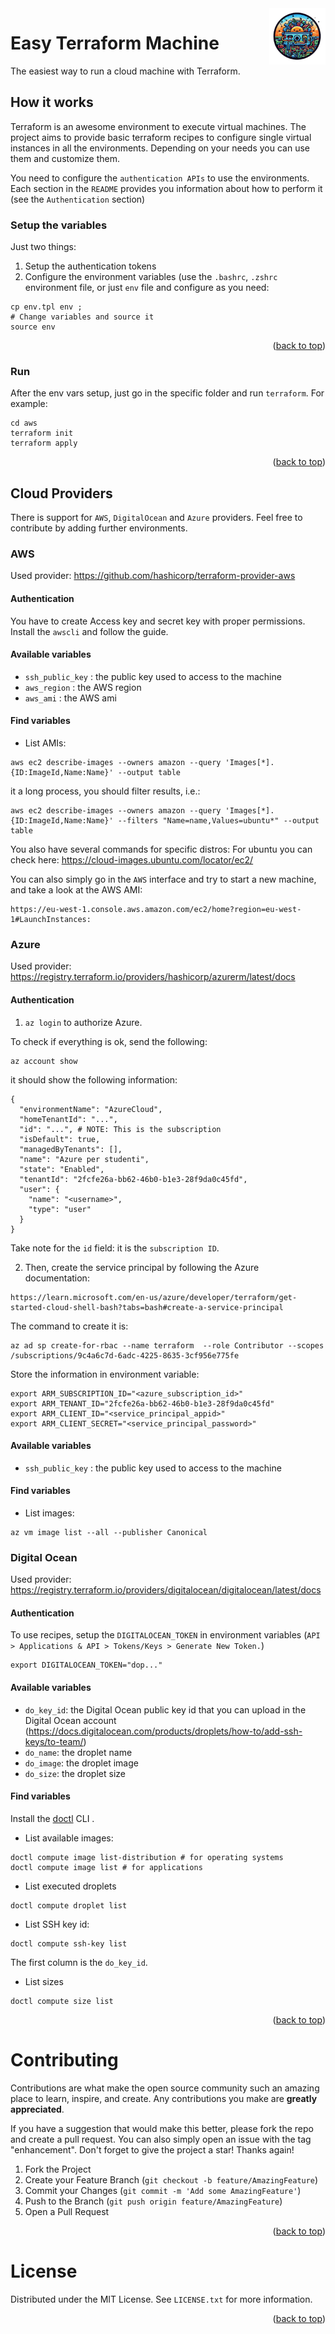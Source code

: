 <div>
    <img src="https://raw.githubusercontent.com/giper45/easy-terraform-machine/main/docs/logo.png" alt="Eeasy Terraform Machine logo" title="Easy Terraform" align="right" height="90" />
</div>

<a name="readme-top"></a>

# Easy Terraform Machine
The easiest way to run a cloud machine with Terraform. 

## How it works  
Terraform is an awesome environment to execute virtual machines.
The project aims to provide basic terraform recipes to configure single virtual instances in all the environments.
Depending on your needs you can use them and customize them.

You need to configure the `authentication APIs` to use the environments. Each section in the `README` provides you information about how to perform it (see the `Authentication` section)


### Setup the variables
Just two things:
1. Setup the authentication tokens
2. Configure the environment variables (use the `.bashrc`, `.zshrc` environment file, or just  `env` file and configure as you need:

```
cp env.tpl env ; 
# Change variables and source it
source env
```
<p align="right">(<a href="#readme-top">back to top</a>)</p>

### Run
After the env vars setup, just go in the specific folder and run `terraform`.
For example:

```
cd aws
terraform init 
terraform apply
```
<p align="right">(<a href="#readme-top">back to top</a>)</p>

## Cloud Providers 
There is support for `AWS`, `DigitalOcean` and `Azure` providers.
Feel free to contribute by adding further environments.


### AWS 
Used provider:  https://github.com/hashicorp/terraform-provider-aws
#### Authentication 
You have to create Access key and secret key with proper permissions. 
Install the `awscli` and follow the guide. 


#### Available variables 
* `ssh_public_key` : the public key used to access to the machine 
* `aws_region` : the AWS region
* `aws_ami` : the AWS ami


#### Find variables
* List AMIs: 
```
aws ec2 describe-images --owners amazon --query 'Images[*].{ID:ImageId,Name:Name}' --output table
```
it a long process, you should filter results, i.e.: 
```
aws ec2 describe-images --owners amazon --query 'Images[*].{ID:ImageId,Name:Name}' --filters "Name=name,Values=ubuntu*" --output table
```

You also have several commands for specific distros:
For ubuntu you can check here: 
https://cloud-images.ubuntu.com/locator/ec2/


You can also simply go in the `AWS` interface and try to start a new machine, and take a look at the AWS AMI: 
```
https://eu-west-1.console.aws.amazon.com/ec2/home?region=eu-west-1#LaunchInstances:
```

### Azure 
Used provider: https://registry.terraform.io/providers/hashicorp/azurerm/latest/docs


#### Authentication 

1. `az login` to authorize Azure. 

To check if everything is ok, send the following: 
```
az account show
```
it should show the following information: 
```
{
  "environmentName": "AzureCloud",
  "homeTenantId": "...",
  "id": "...", # NOTE: This is the subscription
  "isDefault": true,
  "managedByTenants": [],
  "name": "Azure per studenti",
  "state": "Enabled",
  "tenantId": "2fcfe26a-bb62-46b0-b1e3-28f9da0c45fd",
  "user": {
    "name": "<username>",
    "type": "user"
  }
}
```

Take note for the `id` field: it is the `subscription ID`. 

2. Then, create the service principal by following the Azure documentation: 
```
https://learn.microsoft.com/en-us/azure/developer/terraform/get-started-cloud-shell-bash?tabs=bash#create-a-service-principal
```

The command to create it is: 
```
az ad sp create-for-rbac --name terraform  --role Contributor --scopes /subscriptions/9c4a6c7d-6adc-4225-8635-3cf956e775fe
```

Store the information in environment variable: 
```
export ARM_SUBSCRIPTION_ID="<azure_subscription_id>"
export ARM_TENANT_ID="2fcfe26a-bb62-46b0-b1e3-28f9da0c45fd"
export ARM_CLIENT_ID="<service_principal_appid>"
export ARM_CLIENT_SECRET="<service_principal_password>"
```


#### Available variables 
* `ssh_public_key` : the public key used to access to the machine 



#### Find variables 
* List images: 
```
az vm image list --all --publisher Canonical

```


### Digital Ocean 
Used provider: https://registry.terraform.io/providers/digitalocean/digitalocean/latest/docs


#### Authentication
To use recipes, setup the `DIGITALOCEAN_TOKEN` in environment variables  (`API > Applications & API > Tokens/Keys > Generate New Token.`)
```
export DIGITALOCEAN_TOKEN="dop..."
```

#### Available variables     


* `do_key_id`: the Digital Ocean public key id that you can upload in the Digital Ocean account (https://docs.digitalocean.com/products/droplets/how-to/add-ssh-keys/to-team/)
* `do_name`: the droplet name 
* `do_image`: the droplet image
* `do_size`: the droplet size 



#### Find variables
Install the [doctl](https://docs.digitalocean.com/reference/doctl/how-to/install/) CLI .

* List available images: 

```
doctl compute image list-distribution # for operating systems
doctl compute image list # for applications
```

* List executed droplets 
```
doctl compute droplet list
```

* List SSH key id: 
```
doctl compute ssh-key list
``` 
The first column is the `do_key_id`. 

* List sizes
```
doctl compute size list
```
<p align="right">(<a href="#readme-top">back to top</a>)</p>

# Contributing

Contributions are what make the open source community such an amazing place to learn, inspire, and create. Any contributions you make are **greatly appreciated**.

If you have a suggestion that would make this better, please fork the repo and create a pull request. You can also simply open an issue with the tag "enhancement".
Don't forget to give the project a star! Thanks again!

1. Fork the Project
2. Create your Feature Branch (`git checkout -b feature/AmazingFeature`)
3. Commit your Changes (`git commit -m 'Add some AmazingFeature'`)
4. Push to the Branch (`git push origin feature/AmazingFeature`)
5. Open a Pull Request

<p align="right">(<a href="#readme-top">back to top</a>)</p>



<!-- LICENSE -->
# License

Distributed under the MIT License. See `LICENSE.txt` for more information.

<p align="right">(<a href="#readme-top">back to top</a>)</p>





